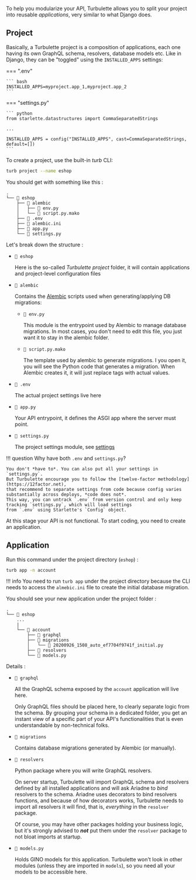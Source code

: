 To help you modularize your API, Turbulette allows you to split your project into reusable *applications*, very similar to what Django does.

## Project

Basically, a Turbulette project is a composition of applications, each one having its own GraphQL schema, resolvers, database models etc. Like in Django, they can be "toggled" using the `INSTALLED_APPS` settings:

=== ".env"

    ``` bash
    INSTALLED_APPS=myproject.app_1,myproject.app_2
    ```

=== "settings.py"

    ``` python
    from starlette.datastructures import CommaSeparatedStrings

    ...

    INSTALLED_APPS = config("INSTALLED_APPS", cast=CommaSeparatedStrings, default=[])
    ```

To create a project, use the built-in *turb* CLI:

``` bash
turb project --name eshop
```

You should get with something like this :

```console
.
└── 📁 eshop
    ├── 📁 alembic
    │   ├── 📄 env.py
    │   └── 📄 script.py.mako
    ├── 📄 .env
    ├── 📄 alembic.ini
    ├── 📄 app.py
    └── 📄 settings.py
```

Let's break down the structure :

- `📁 eshop`

    Here is the so-called *Turbulette project* folder, it will contain applications and project-level configuration files

- `📁 alembic`

    Contains the [Alembic](https://alembic.sqlalchemy.org/en/latest/) scripts used when generating/applying DB migrations:

    - `📄 env.py`

        This module is the entrypoint used by Alembic to manage database migrations. In most cases, you don't need to edit this file, you just want it to stay in the alembic folder.

    - `📄 script.py.mako`

        The template used by alembic to generate migrations. I you open it, you will see the Python code that generates a migration. When Alembic creates it, it will just replace tags with actual values.

- `📄 .env`

    The actual project settings live here

- `📄 app.py`

    Your API entrypoint, it defines the ASGI app where the server must point.

- `📄 settings.py`

    The project settings module, see [settings](/user_guide/settings)

!!! question
    Why have both `.env` and `settings.py`?

    You don't *have to*. You can also put all your settings in `settings.py`.
    But Turbulette encourage you to follow the [twelve-factor methodology](https://12factor.net),
    that recommend to separate settings from code because config varies substantially across deploys, *code does not*.
    This way, you can untrack `.env` from version control and only keep tracking `settings.py`, which will load settings
    from `.env` using Starlette's `Config` object.

At this stage your API is not functional. To start coding, you need to create an application.

## Application

Run this command under the project directory (`eshop`) :

```bash
turb app -n account
```

!!! info
    You need to run `turb app` under the project directory because the CLI needs to access the `almebic.ini` file to create the initial database migration.

You should see your new application under the project folder :

```console
.
└── 📁 eshop
    ...
    |
    └── 📁 account
        ├── 📁 graphql
        ├── 📁 migrations
        │   └── 📄 20200926_1508_auto_ef7704f9741f_initial.py
        ├── 📁 resolvers
        └── 📄 models.py
```

Details :

- `📁 graphql`

    All the GraphQL schema exposed by the `account` application will live here.

    Only GraphQL files should be placed here, to clearly separate logic from the schema. By grouping your schema in a dedicated folder, you get an instant view of a specific part of your API's functionalities that is even understandable by non-technical folks.

- `📁 migrations`

    Contains database migrations generated by Alembic (or manually).

- `📁 resolvers`

    Python package where you will write GraphQL resolvers.

    On server startup, Turbulette will import GraphQL schema and resolvers defined by all installed applications and will ask Ariadne to *bind* resolvers to the schema. Ariadne uses decorators to bind resolvers functions, and because of how decorators works, Turbulette needs to import all resolvers it will find, that is, *everything* in the `resolver` package.

    Of course, you may have other packages holding your business logic, but it's strongly advised to ***not*** put them under the `resolver` package to not bloat imports at startup.

- `📄 models.py`

    Holds GINO models for this application. Turbulette won't look in other modules (unless they are imported in `models`), so you need all your models to be accessible here.
